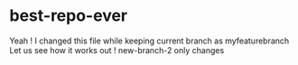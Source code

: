 # best-repo-ever
Yeah ! I changed this file while keeping current branch as myfeaturebranch
Let us see how it works out !
new-branch-2 only changes
